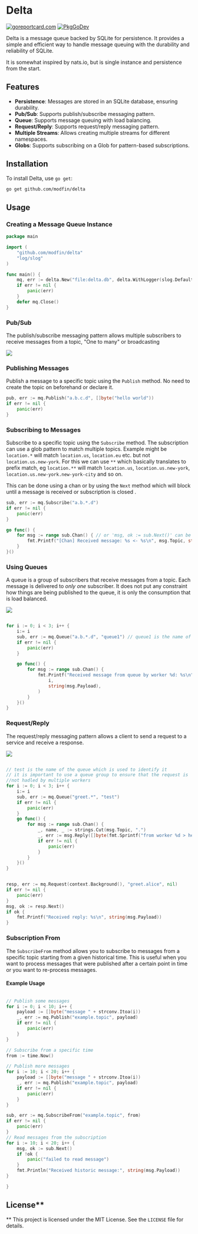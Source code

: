# Delta

[![goreportcard.com](https://goreportcard.com/badge/github.com/modfin/delta)](https://goreportcard.com/report/github.com/modfin/delta)
[![PkgGoDev](https://pkg.go.dev/badge/github.com/modfin/delta)](https://pkg.go.dev/github.com/modfin/delta)

Delta is a message queue backed by SQLite for persistence. It provides a simple and efficient way to handle message queuing with the durability and reliability of SQLite.

It is somewhat inspired by nats.io, but is single instance and persistence from the start.

## Features

- **Persistence**: Messages are stored in an SQLite database, ensuring durability.
- **Pub/Sub**: Supports publish/subscribe messaging pattern.
- **Queue**: Supports message queuing with load balancing.
- **Request/Reply**: Supports request/reply messaging pattern.
- **Multiple Streams**: Allows creating multiple streams for different namespaces.
- **Globs**: Supports subscribing on a Glob for pattern-based subscriptions.

## Installation

To install Delta, use `go get`:

```sh
go get github.com/modfin/delta
```

## Usage

### Creating a Message Queue Instance

```go
package main

import (
	"github.com/modfin/delta"
	"log/slog"
)

func main() {
	mq, err := delta.New("file:delta.db", delta.WithLogger(slog.Default()))
	if err != nil {
		panic(err)
	}
	defer mq.Close()
}
```


### Pub/Sub

The publish/subscribe messaging pattern allows multiple subscribers to receive messages from a topic, "One to many" or broadcasting

[![](https://mermaid.ink/img/pako:eNptjrEKgzAQhl8l3FRBB9vNoVC0nTqU2jFLjKcGEiMxoZTouzdSCxV6t9x9_8dxHriuETJopH7yjhlLrnfak1An72-ukmLs0MzzykiSHMmkxjadSL7bPfQgeBR9wvw3LLwvXTVyIyo0JP0e2DjnjbP_61w2zmFxliYEYlBoFBN1-N4vhILtUCGFLIw1NsxJS4H2c1CZs7p89RwyaxzGYLRrO8gaJsewuaFmFgvBWsPUSuc3JgZclg?type=png)](https://mermaid.live/edit#pako:eNptjrEKgzAQhl8l3FRBB9vNoVC0nTqU2jFLjKcGEiMxoZTouzdSCxV6t9x9_8dxHriuETJopH7yjhlLrnfak1An72-ukmLs0MzzykiSHMmkxjadSL7bPfQgeBR9wvw3LLwvXTVyIyo0JP0e2DjnjbP_61w2zmFxliYEYlBoFBN1-N4vhILtUCGFLIw1NsxJS4H2c1CZs7p89RwyaxzGYLRrO8gaJsewuaFmFgvBWsPUSuc3JgZclg)



### Publishing Messages

Publish a message to a specific topic using the `Publish` method. No need to create the topic on beforehand or declare it.

```go
pub, err := mq.Publish("a.b.c.d", []byte("hello world"))
if err != nil {
    panic(err)
}
```

### Subscribing to Messages

Subscribe to a specific topic using the `Subscribe` method. The subscription can use a glob pattern to match multiple topics.
Example might be `location.*` will match `location.us`, `location.eu` etc. but not `location.us.new-york`. For this we 
can use `**` which basically translates to prefix match, eg `location.**` will match `location.us`, `location.us.new-york`, `location.us.new-york.new-york-city` and so on.


This can be done using a chan or by using the `Next` method which will block until a message is received or subscription is closed .

```go
sub, err := mq.Subscribe("a.b.*.d")
if err != nil {
    panic(err)
}

go func() {
    for msg := range sub.Chan() { // or 'msg, ok := sub.Next()' can be used
        fmt.Printf("[Chan] Received message: %s <- %s\n", msg.Topic, string(msg.Payload))
    }
}()


```


### Using Queues

A queue is a group of subscribers that receive messages from a topic. Each message is delivered to _only one_ subscriber.
It does not put any constraint how things are being published to the queue, it is only the consumption that is load balanced.

[![](https://mermaid.ink/img/pako:eNplzz0LgzAQBuC_ctxkwQ7azaFQtJ06lLZjlhhPDRhTYkIp0f_eSL-Q5uC4e3k4iEehK8IM607fRcuNheOZ9RDezvuTKzs5tGSm6Z3Ber2FUQ1NEoeWzm0zQh5FV32TYrV6sfzL0hEK7y-uHISRJRlIPqd-JhzYL0z6b5IRDguzmc1cABijIqO4rMI__JwwtC0pYpiFsaKau84yZP0UKHdWXx69wMwaRzEa7ZoWs5p3Q9jcreKWCskbw9U7nZ7ap1_k?type=png)](https://mermaid.live/edit#pako:eNplzz0LgzAQBuC_ctxkwQ7azaFQtJ06lLZjlhhPDRhTYkIp0f_eSL-Q5uC4e3k4iEehK8IM607fRcuNheOZ9RDezvuTKzs5tGSm6Z3Ber2FUQ1NEoeWzm0zQh5FV32TYrV6sfzL0hEK7y-uHISRJRlIPqd-JhzYL0z6b5IRDguzmc1cABijIqO4rMI__JwwtC0pYpiFsaKau84yZP0UKHdWXx69wMwaRzEa7ZoWs5p3Q9jcreKWCskbw9U7nZ7ap1_k)

```go

for i := 0; i < 3; i++ {
	i:= i
    sub, err := mq.Queue("a.b.*.d", "queue1") // queue1 is the name of the queue which is used to identify it
    if err != nil {
        panic(err)
    }

    go func() {
        for msg := range sub.Chan() {
            fmt.Printf("Received message from queue by worker %d: %s\n", 
				i, 
				string(msg.Payload),
			)
        }
    }()
}

```

### Request/Reply

The request/reply messaging pattern allows a client to send a request to a service and receive a response.

[![](https://mermaid.ink/img/pako:eNpVj08LwjAMxb9KyGkDFdTbDoL45-RBpsdeui7bCu06uhYZ3b67VSdicsl7v5dAAgpTEmZYKfMQDbcOLjlrIdY-hKsvlOwbstM0e7Bc7mDUfT3CIUnuppMiTT_sAKvIjiHcfNELKwuysP4ufuDpD25-8Hf1_BfZfiPndyRPkpw6NaTpW-5Z-2oAXKAmq7ks4yfh5TB0DWlimMWxpIp75RiydopR7p25Da3AzFlPC7TG1w1mFVd9VL4ruaOj5LXlenanJxw1XZc?type=png)](https://mermaid.live/edit#pako:eNpVj08LwjAMxb9KyGkDFdTbDoL45-RBpsdeui7bCu06uhYZ3b67VSdicsl7v5dAAgpTEmZYKfMQDbcOLjlrIdY-hKsvlOwbstM0e7Bc7mDUfT3CIUnuppMiTT_sAKvIjiHcfNELKwuysP4ufuDpD25-8Hf1_BfZfiPndyRPkpw6NaTpW-5Z-2oAXKAmq7ks4yfh5TB0DWlimMWxpIp75RiydopR7p25Da3AzFlPC7TG1w1mFVd9VL4ruaOj5LXlenanJxw1XZc)


```go

// test is the name of the queue which is used to identify it
// it is important to use a queue group to ensure that the request is 
//not hadled by multiple workers
for i := 0; i < 3; i++ {
    i:= i
    sub, err := mq.Queue("greet.*", "test") 
    if err != nil {
        panic(err)
    }
    go func() {
        for msg := range sub.Chan() {
            _, name, _ := strings.Cut(msg.Topic, ".")
            _, err := msg.Reply([]byte(fmt.Sprintf("from worker %d > hello %s, ", i, name))
            if err != nil {
                panic(err)
            }
        }
    }()
}


resp, err := mq.Request(context.Background(), "greet.alice", nil)
if err != nil {
    panic(err)
}
msg, ok := resp.Next()
if ok {
    fmt.Printf("Received reply: %s\n", string(msg.Payload))
}
```



### Subscription From

The `SubscribeFrom` method allows you to subscribe to messages from a specific topic starting from a given historical time. This is useful when you want to process messages that were published after a certain point in time or you want to re-process messages.

#### Example Usage

```go

// Publish some messages
for i := 0; i < 10; i++ {
    payload := []byte("message " + strconv.Itoa(i))
    _, err := mq.Publish("example.topic", payload)
    if err != nil {
        panic(err)
    }
}

// Subscribe from a specific time
from := time.Now()

// Publish more messages
for i := 10; i < 20; i++ {
    payload := []byte("message " + strconv.Itoa(i))
    _, err := mq.Publish("example.topic", payload)
    if err != nil {
        panic(err)
    }
}

sub, err := mq.SubscribeFrom("example.topic", from)
if err != nil {
    panic(err)
}
// Read messages from the subscription
for i := 10; i < 20; i++ {
    msg, ok := sub.Next()
    if !ok {
        panic("failed to read message")
    }
    fmt.Println("Received historic message:", string(msg.Payload))
}

}
```


## License**
**
This project is licensed under the MIT License. See the `LICENSE` file for details.